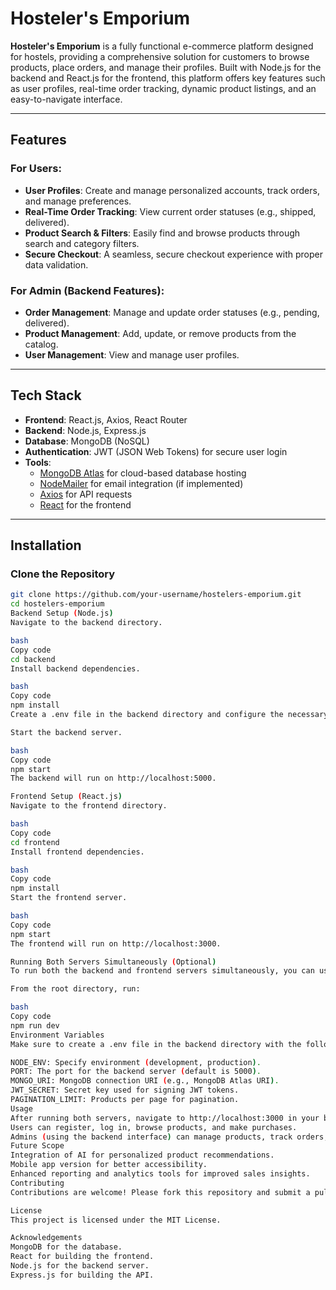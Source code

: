 # Hosteler's Emporium

**Hosteler's Emporium** is a fully functional e-commerce platform designed for hostels, providing a comprehensive solution for customers to browse products, place orders, and manage their profiles. Built with Node.js for the backend and React.js for the frontend, this platform offers key features such as user profiles, real-time order tracking, dynamic product listings, and an easy-to-navigate interface.

---

## **Features**

### **For Users:**
- **User Profiles**: Create and manage personalized accounts, track orders, and manage preferences.
- **Real-Time Order Tracking**: View current order statuses (e.g., shipped, delivered).
- **Product Search & Filters**: Easily find and browse products through search and category filters.
- **Secure Checkout**: A seamless, secure checkout experience with proper data validation.

### **For Admin (Backend Features):**
- **Order Management**: Manage and update order statuses (e.g., pending, delivered).
- **Product Management**: Add, update, or remove products from the catalog.
- **User Management**: View and manage user profiles.

---

## **Tech Stack**

- **Frontend**: React.js, Axios, React Router
- **Backend**: Node.js, Express.js
- **Database**: MongoDB (NoSQL)
- **Authentication**: JWT (JSON Web Tokens) for secure user login
- **Tools**: 
  - [MongoDB Atlas](https://www.mongodb.com/cloud/atlas) for cloud-based database hosting
  - [NodeMailer](https://nodemailer.com/) for email integration (if implemented)
  - [Axios](https://axios-http.com/) for API requests
  - [React](https://reactjs.org/) for the frontend

---

## **Installation**

### **Clone the Repository**

```bash
git clone https://github.com/your-username/hostelers-emporium.git
cd hostelers-emporium
Backend Setup (Node.js)
Navigate to the backend directory.

bash
Copy code
cd backend
Install backend dependencies.

bash
Copy code
npm install
Create a .env file in the backend directory and configure the necessary environment variables (refer to .env.example for template).

Start the backend server.

bash
Copy code
npm start
The backend will run on http://localhost:5000.

Frontend Setup (React.js)
Navigate to the frontend directory.

bash
Copy code
cd frontend
Install frontend dependencies.

bash
Copy code
npm install
Start the frontend server.

bash
Copy code
npm start
The frontend will run on http://localhost:3000.

Running Both Servers Simultaneously (Optional)
To run both the backend and frontend servers simultaneously, you can use the concurrently package:

From the root directory, run:

bash
Copy code
npm run dev
Environment Variables
Make sure to create a .env file in the backend directory with the following variables:

NODE_ENV: Specify environment (development, production).
PORT: The port for the backend server (default is 5000).
MONGO_URI: MongoDB connection URI (e.g., MongoDB Atlas URI).
JWT_SECRET: Secret key used for signing JWT tokens.
PAGINATION_LIMIT: Products per page for pagination.
Usage
After running both servers, navigate to http://localhost:3000 in your browser to view the e-commerce platform.
Users can register, log in, browse products, and make purchases.
Admins (using the backend interface) can manage products, track orders, and view user data.
Future Scope
Integration of AI for personalized product recommendations.
Mobile app version for better accessibility.
Enhanced reporting and analytics tools for improved sales insights.
Contributing
Contributions are welcome! Please fork this repository and submit a pull request with your proposed changes.

License
This project is licensed under the MIT License.

Acknowledgements
MongoDB for the database.
React for building the frontend.
Node.js for the backend server.
Express.js for building the API.